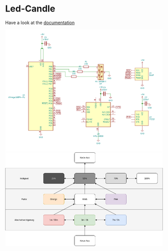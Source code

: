 # Led-Candle

Have a look at the [documentation](/Doc/Dokumentation.pdf)

![](Doc/img/schaltplan.png)
![](Doc/img/Setup.png)
